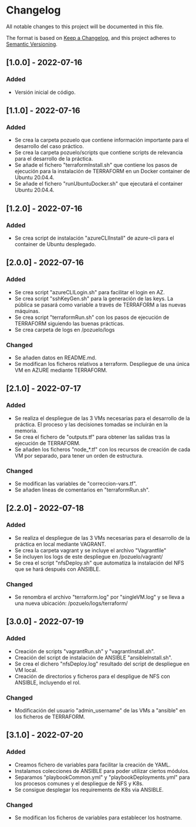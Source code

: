 # Changelog
All notable changes to this project will be documented in this file.

The format is based on [Keep a Changelog](https://keepachangelog.com/en/1.0.0/),
and this project adheres to [Semantic Versioning](https://semver.org/spec/v2.0.0.html).

## [1.0.0] - 2022-07-16
### Added
- Versión inicial de código.

## [1.1.0] - 2022-07-16
### Added
- Se crea la carpeta pozuelo que contiene información importante para el desarrollo del caso práctico.
- Se crea la carpeta pozuelo/scripts que contiene scripts de relevancia para el desarrollo de la práctica.
- Se añade el fichero "terraformInstall.sh" que contiene los pasos de ejecución para la instalación de TERRAFORM en un Docker container de Ubuntu 20.04.4.
- Se añade el fichero "runUbuntuDocker.sh" que ejecutará el container Ubuntu 20.04.4.

## [1.2.0] - 2022-07-16
### Added
- Se crea script de instalación "azureCLIInstall" de azure-cli para el container de Ubuntu desplegado.

## [2.0.0] - 2022-07-16
### Added
- Se crea script "azureCLILogin.sh" para facilitar el login en AZ.
- Se crea script "sshKeyGen.sh" para la generación de las keys. La pública se pasará como variable a través de TERRAFORM a las nuevas máquinas.
- Se crea script "terraformRun.sh" con los pasos de ejecución de TERRAFORM siguiendo las buenas prácticas.
- Se crea carpeta de logs en /pozuelo/logs

### Changed
- Se añaden datos en README.md.
- Se modifican los ficheros relativos a terraform. Despliegue de una única VM en AZURE mediante TERRAFORM.

## [2.1.0] - 2022-07-17
### Added
- Se realiza el despliegue de las 3 VMs necesarias para el desarrollo de la práctica. El proceso y las decisiones tomadas se incluirán en la memoria.
- Se crea el fichero de "outputs.tf" para obtener las salidas tras la ejecución de TERRAFORM.
- Se añaden los ficheros "node_*.tf" con los recursos de creación de cada VM por separado, para tener un orden de estructura.

### Changed
- Se modifican las variables de "correccion-vars.tf".
- Se añaden líneas de comentarios en "terraformRun.sh".

## [2.2.0] - 2022-07-18
### Added
- Se realiza el despliegue de las 3 VMs necesarias para el desarrollo de la práctica en local mediante VAGRANT.
- Se crea la carpeta vagrant y se incluye el archivo "Vagrantfile"
- Se incluyen los logs de este despliegue en /pozuelo/vagrant/
- Se crea el script "nfsDeploy.sh" que automatiza la instalación del NFS que se hará después con ANSIBLE.

### Changed
- Se renombra el archivo "terraform.log" por "singleVM.log" y se lleva a una nueva ubicación: /pozuelo/logs/terraform/

## [3.0.0] - 2022-07-19
### Added
- Creación de scripts "vagrantRun.sh" y "vagrantInstall.sh".
- Creación del script de instalación de ANSIBLE "ansibleInstall.sh".
- Se crea el dichero "nfsDeploy.log" resultado del script de despliegue en VM local.
- Creación de directorios y ficheros para el despligue de NFS con ANSIBLE, incluyendo el rol.

### Changed
- Modificación del usuario "admin_username" de las VMs a "ansible" en los ficheros de TERRAFORM.

## [3.1.0] - 2022-07-20
### Added
- Creamos fichero de variables para facilitar la creación de YAML.
- Instalamos colecciones de ANSIBLE para poder utilizar ciertos módulos.
- Separamos "playbookCommon.yml" y "playbookDeployments.yml" para los procesos comunes y el despliegue de NFS y K8s.
- Se consigue desplegar los requirements de K8s via ANSIBLE.

### Changed
- Se modifican los ficheros de variables para establecer los hostname.
